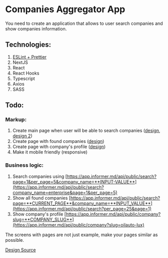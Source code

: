 # Companies Aggregator App

You need to create an application that allows to user search companies and show companies information.

## Technologies:

1. [ESLint + Prettier](https://github.com/ebs-integrator/ebs-fe-intership-test-1)
2. NextJS
3. React
4. React Hooks
5. Typescript
6. Axios
7. SASS

## Todo:

### Markup:

1. Create main page when user will be able to search companies ([design](resources/1.png), [design 2](resources/2.png))
2. Create page with found companies ([design](resources/3.png))
3. Create page with company's profile ([design](resources/4.png))
4. Make it mobile friendly (responsive)

### Business logic:

1. Search companies using [https://app.informer.md/api/public/search?page=1&per_page=5&company_name=**INPUT-VALUE**](https://app.informer.md/api/public/search?company_name=enterprise&page=1&per_page=5)
2. Show all found companies [https://app.informer.md/api/public/search?page=**CURRENT_PAGE**&company_name=**INPUT_VALUE**](https://app.informer.md/api/public/search?per_page=25&page=1)
3. Show company's profile [https://app.informer.md/api/public/company?slug=**COMPANY_SLUG**](https://app.informer.md/api/public/company?slug=oilauto-lux)

The screens with pages are not just example, make your pages similar as possible.

[Design Source](https://informer.md/en)
